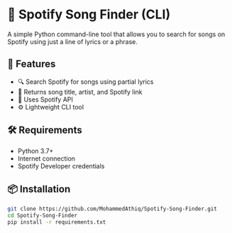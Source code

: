 # 🎵 Spotify Song Finder (CLI)

A simple Python command-line tool that allows you to search for songs on Spotify using just a line of lyrics or a phrase.

## 🚀 Features

- 🔍 Search Spotify for songs using partial lyrics
- 📄 Returns song title, artist, and Spotify link
- 🧠 Uses Spotify API
- ⚙️ Lightweight CLI tool

## 🛠️ Requirements

- Python 3.7+
- Internet connection
- Spotify Developer credentials

## 📦 Installation

```bash
git clone https://github.com/MohammedAthiq/Spotify-Song-Finder.git
cd Spotify-Song-Finder
pip install -r requirements.txt